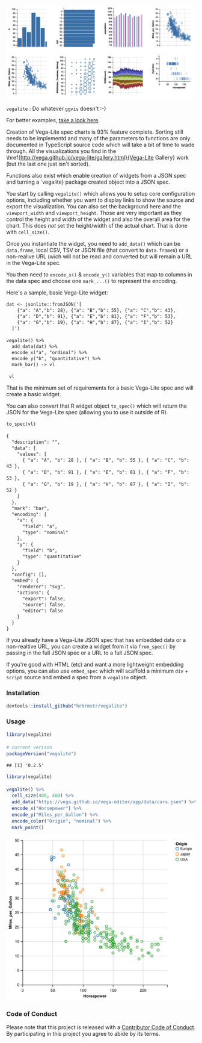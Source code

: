 ![](gallery.png)

`vegalite` : Do whatever `ggvis` doesn't :-)

For better examples, [take a look here](http://rud.is/projects/vegalite01.html).

Creation of Vega-Lite spec charts is 93% feature complete. Sorting still
needs to be implementd and many of the parameters to functions are only
documented in TypeScript source code which will take a bit of time to
wade through. All the visualizations you find in the
\href{http://vega.github.io/vega-lite/gallery.html}{Vega-Lite Gallery} work
(but the last one just isn't sorted).

Functions also exist which enable creation of widgets from a JSON spec and
turning a `vegalite} package created object into a JSON spec.

You start by calling `vegalite()` which allows you to setup core
configuration options, including whether you want to display links to
show the source and export the visualization. You can also set the background
here and the `viewport_width` and `viewport_height`. Those are
very important as they control the height and width of the widget and also
the overall area for the chart. This does _not_ set the height/width
of the actual chart. That is done with `cell_size()`.

Once you instantiate the widget, you need to `add_data()` which can
be `data.frame`, local CSV, TSV or JSON file (that convert to
`data.frame`s) or a non-realive URL (wich will not be read and
converted but will remain a URL in the Vega-Lite spec.

You then need to `encode_x()` & `encode_y()` variables that
map to columns in the data spec and choose one `mark_...()` to
represent the encoding.

Here's a sample, basic Vega-Lite widget:

    dat <- jsonlite::fromJSON('[
        {"a": "A","b": 28}, {"a": "B","b": 55}, {"a": "C","b": 43},
        {"a": "D","b": 91}, {"a": "E","b": 81}, {"a": "F","b": 53},
        {"a": "G","b": 19}, {"a": "H","b": 87}, {"a": "I","b": 52}
      ]')

    vegalite() %>%
      add_data(dat) %>%
      encode_x("a", "ordinal") %>%
      encode_y("b", "quantitative") %>%
      mark_bar() -> vl

     vl

That is the minimum set of requirements for a basic Vega-Lite spec and
will create a basic widget.

You can also convert that R widget object `to_spec()` which will return
the JSON for the Vega-Lite spec (allowing you to use it outside of R).

    to_spec(vl)

    {
      "description": "",
      "data": {
        "values": [
          { "a": "A", "b": 28 }, { "a": "B", "b": 55 }, { "a": "C", "b": 43 },
          { "a": "D", "b": 91 }, { "a": "E", "b": 81 }, { "a": "F", "b": 53 },
          { "a": "G", "b": 19 }, { "a": "H", "b": 87 }, { "a": "I", "b": 52 }
        ]
      },
      "mark": "bar",
      "encoding": {
        "x": {
          "field": "a",
          "type": "nominal"
        },
        "y": {
          "field": "b",
          "type": "quantitative"
        }
      },
      "config": [],
      "embed": {
        "renderer": "svg",
        "actions": {
          "export": false,
          "source": false,
          "editor": false
        }
      }
    }

If you already have a Vega-Lite JSON spec that has embedded data or a
non-realtive URL, you can create a widget from it via `from_spec()`
by passing in the full JSON spec or a URL to a full JSON spec.

If you're good with HTML (etc) and want a more lightweight embedding options, you
can also use `embed_spec` which will scaffold a minimum `div` +
`script` source and embed a spec from a `vegalite` object.

### Installation


```r
devtools::install_github("hrbrmstr/vegalite")
```



### Usage


```r
library(vegalite)

# current verison
packageVersion("vegalite")
```

```
## [1] '0.2.5'
```


```r
library(vegalite)

vegalite() %>% 
  cell_size(400, 400) %>% 
  add_data("https://vega.github.io/vega-editor/app/data/cars.json") %>% 
  encode_x("Horsepower") %>% 
  encode_y("Miles_per_Gallon") %>% 
  encode_color("Origin", "nominal") %>% 
  mark_point()
```

![](vega.png)

### Code of Conduct

Please note that this project is released with a [Contributor Code of Conduct](CONDUCT.md). By participating in this project you agree to abide by its terms.

